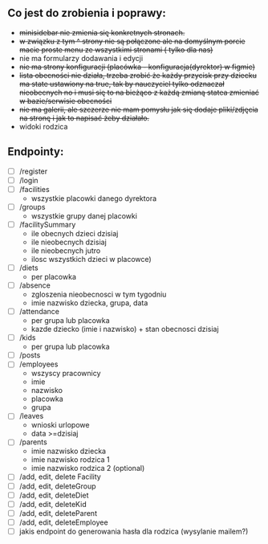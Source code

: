 ## Co jest do zrobienia i poprawy:

- ~~minisidebar nie zmienia się konkretnych stronach.~~
- ~~w związku z tym ^ strony nie są połączone ale na domyślnym porcie macie proste menu ze wszystkimi stronami ( tylko dla nas)~~
- nie ma formularzy dodawania i edycji 
- ~~nie ma strony konfiguracji (placówka - konfiguracja(dyrektor) w figmie)~~
- ~~lista obecności nie działa, trzeba zrobić że każdy przycisk przy dziecku ma state ustawiony na true, tak by nauczyciel tylko odznaczał nieobecnych no i musi się to na bieżąco z każdą zmianą statea zmieniać w bazie/serwisie obecności~~
- ~~nie ma galerii, ale szczerze nie mam pomysłu jak się dodaje pliki/zdjęcia na stronę i jak to napisać żeby działało.~~
- widoki rodzica

## Endpointy:

- [ ] /register
- [ ] /login
- [ ] /facilities
	- wszystkie placowki danego dyrektora
- [ ] /groups
	- wszystkie grupy danej placowki
- [ ] /facilitySummary
	- ile obecnych dzieci dzisiaj
	- ile nieobecnych dzisiaj
	- ile nieobecnych jutro
	- ilosc wszystkich dzieci w placowce)
- [ ] /diets
	- per placowka
- [ ] /absence
	- zgloszenia nieobecnosci w tym tygodniu
	- imie nazwisko dziecka, grupa, data
- [ ] /attendance
	- per grupa lub placowka
	- kazde dziecko (imie i nazwisko) + stan obecnosci dzisiaj	
- [ ] /kids
	- per grupa lub placowka
- [ ] /posts
- [ ] /employees
	- wszyscy pracownicy
	- imie
	- nazwisko
	- placowka
	- grupa
- [ ] /leaves
	- wnioski urlopowe
	- data >=dzisiaj
- [ ] /parents
	- imie nazwisko dziecka
	- imie nazwisko rodzica 1
	- imie nazwisko rodzica 2 (optional)
- [ ] /add, edit, delete Facility
- [ ] /add, edit, deleteGroup
- [ ] /add, edit, deleteDiet
- [ ] /add, edit, deleteKid
- [ ] /add, edit, deleteParent
- [ ] /add, edit, deleteEmployee
- [ ] jakis endpoint do generowania hasła dla rodzica (wysylanie mailem?)

